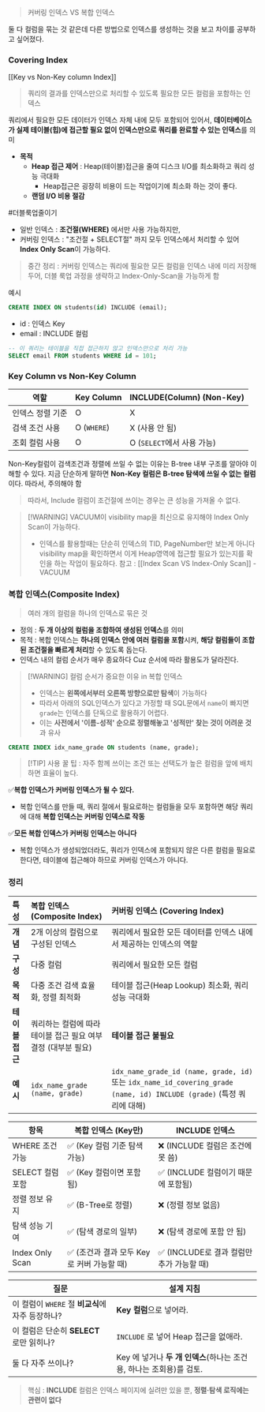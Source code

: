 > 커버링 인덱스 VS 복합 인덱스 



둘 다 컬럼을 묶는 것 같은데 다른 방법으로 인덱스를 생성하는 것을 보고 차이를 공부하고 싶어졌다.


### Covering Index 
[[Key vs Non-Key column Index]]
> 쿼리의 결과를 인덱스만으로 처리할 수 있도록 필요한 모든 컬럼을 포함하는 인덱스

쿼리에서 필요한 모든 데이터가 인덱스 자체 내에 모두 포함되어 있어서, **데이터베이스가 실제 테이블(힙)에 접근할 필요 없이 인덱스만으로 쿼리를 완료할 수 있는 인덱스**를 의미
- **목적** 
	- **Heap 접근 제어** : Heap(테이블)접근을 줄여 디스크 I/O를 최소화하고 쿼리 성능 극대화 
		- Heap접근은 굉장히 비용이 드는 작업이기에 최소화 하는 것이 좋다. 
	- **랜덤 I/O 비용 절감** 

#더블룩업줄이기  

- 일반 인덱스 :  **조건절(WHERE)** 에서만 사용 가능하지만,
- 커버링 인덱스 : "조건절 + SELECT절" 까지 모두 인덱스에서 처리할 수 있어 **Index Only Scan**이 가능하다.

> 중간 정리 : 커버링 인덱스는 쿼리에 필요한 모든 컬럼을 인덱스 내에 미리 저장해두어, 더블 룩업 과정을 생략하고 Index-Only-Scan을 가능하게 함 


예시 
```SQL 
CREATE INDEX ON students(id) INCLUDE (email);
```
- id : 인덱스 Key 
- email : INCLUDE 컬럼 

```SQL
-- 이 쿼리는 테이블을 직접 접근하지 않고 인덱스만으로 처리 가능
SELECT email FROM students WHERE id = 101;
```

### Key Column vs Non-Key Column

|역할|Key Column|INCLUDE(Column) (Non-Key)|
|---|---|---|
|인덱스 정렬 기준|O|X|
|검색 조건 사용|O (`WHERE`)|X (사용 안 됨)|
|조회 컬럼 사용|O|O (`SELECT`에서 사용 가능)|
Non-Key컬럼이 검색조건과 정렬에 쓰일 수 없는 이유는 B-tree 내부 구조를 알아야 이해할 수 있다.
지금 단순하게 말하면 **Non-Key 컬럼은 B-tree 탐색에 쓰일 수 없는 컬럼**이다. 
따라서, 주의해야 함 

> 따라서, Include 컬럼이 조건절에 쓰이는 경우는 큰 성능을 가져올 수 없다.


> [!WARNING] VACUUM이 visibility map을 최신으로 유지해야 Index Only Scan이 가능하다.
> - 인덱스를 활용할때는 단순히 인덱스의 TID, PageNumber만 보는게 아니다 visibility map을 확인하면서 이게 Heap영역에 접근할 필요가 있는지를 확인을 하는 작업이 필요하다.
> 참고 : [[Index Scan VS Index-Only Scan]] - VACUUM


### 복합 인덱스(Composite Index)
> 여러 개의 컬럼을 하나의 인덱스로 묶은 것

- 정의 : **두 개 이상의 컬럼을 조합하여 생성된 인덱스**를 의미
- 목적 : 복합 인덱스는 **하나의 인덱스 안에 여러 컬럼을 포함**시켜, **해당 컬럼들이 조합된 조건절을 빠르게 처리**할 수 있도록 돕는다.
- 인덱스 내의 컬럼 순서가 매우 종요하다 Cuz 순서에 따라 활용도가 달라진다.

> [!WARNING] 컬럼 순서가 중요한 이유 in 복합 인덱스 
> - 인덱스는 **왼쪽에서부터 오른쪽 방향으로만 탐색**이 가능하다
> - 따라서 아래의 SQL인덱스가 있다고 가정할 때  SQL문에서 `name`이 빠지면  `grade`는 인덱스를 단독으로 활용하기 어렵다.
> - 이는 **사전에서 '이름-성적' 순으로 정렬해놓고 '성적만' 찾는 것이 어려운 것**과 유사
```SQL 
CREATE INDEX idx_name_grade ON students (name, grade);
```

> [!TIP] 사용 꿀 팁 : 자주 함께 쓰이는 조건 또는 선택도가 높은 컬럼을 앞에 배치하면 효율이 높다.


✅**복합 인덱스가 커버링 인덱스가 될 수 있다.**
- 복합 인덱스를 만들 때, 쿼리 절에서 필요로하는 컬럼들을 모두 포함하면 해당 쿼리에 대해 **복합 인덱스는 커버링 인덱스로 작동**

✅**모든 복합 인덱스가 커버링 인덱스는 아니다** 
- 복합 인덱스가 생성되었더라도, 쿼리가 인덱스에 포함되지 않은 다른 컬럼을 필요로 한다면, 테이블에 접근해야 하므로 커버링 인덱스가 아니다.



### 정리

| 특성         | 복합 인덱스 (Composite Index)             | 커버링 인덱스 (Covering Index)                                                                                     |
| :--------- | :----------------------------------- | :----------------------------------------------------------------------------------------------------------- |
| **개념**     | 2개 이상의 컬럼으로 구성된 인덱스                  | 쿼리에서 필요한 모든 데이터를 인덱스 내에서 제공하는 인덱스의 역할                                                                        |
| **구성**     | 다중 컬럼                                | 쿼리에서 필요한 모든 컬럼                                                                                               |
| **목적**     | 다중 조건 검색 효율화, 정렬 최적화                 | 테이블 접근(Heap Lookup) 최소화, 쿼리 성능 극대화                                                                           |
| **테이블 접근** | 쿼리하는 컬럼에 따라 테이블 접근 필요 여부 결정 (대부분 필요) | **테이블 접근 불필요**                                                                                               |
| **예시**     | `idx_name_grade (name, grade)`       | `idx_name_grade_id (name, grade, id)` 또는 `idx_name_id_covering_grade (name, id) INCLUDE (grade)` (특정 쿼리에 대해) |

|항목|복합 인덱스 (Key만)|INCLUDE 인덱스|
|---|---|---|
|WHERE 조건 가능|✅ (Key 컬럼 기준 탐색 가능)|❌ (INCLUDE 컬럼은 조건에 못 씀)|
|SELECT 컬럼 포함|✅ (Key 컬럼이면 포함됨)|✅ (INCLUDE 컬럼이기 때문에 포함됨)|
|정렬 정보 유지|✅ (B-Tree로 정렬)|❌ (정렬 정보 없음)|
|탐색 성능 기여|✅ (탐색 경로의 일부)|❌ (탐색 경로에 포함 안 됨)|
|Index Only Scan|✅ (조건과 결과 모두 Key로 커버 가능할 때)|✅ (INCLUDE로 결과 컬럼만 추가 가능할 때)|


|질문|설계 지침|
|---|---|
|이 컬럼이 `WHERE` 절 **비교식**에 자주 등장하나?|**Key 컬럼**으로 넣어라.|
|이 컬럼은 단순히 **SELECT** 로만 읽히나?|`INCLUDE` 로 넣어 Heap 접근을 없애라.|
|둘 다 자주 쓰이나?|Key 에 넣거나 **두 개 인덱스**(하나는 조건용, 하나는 조회용)를 검토.|

> 핵심 : **INCLUDE** 컬럼은 인덱스 페이지에 실려만 있을 뿐,  **정렬·탐색 로직에는 관련이 없다**

